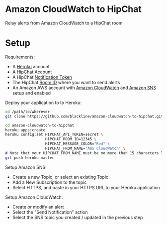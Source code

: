 Amazon CloudWatch to HipChat
============================

Relay alerts from Amazon CloudWatch to a HipChat room

Setup
=====

Requirements:
* A [Heroku](http://heroku.com) account
* A [HipChat](http://hipchat.com) Account
* A HipChat [Notification Token](https://www.hipchat.com/docs/api/auth)
* The HipChat [Room ID](https://hipchat.com/admin/rooms) where you want to send alerts
* An Amazon AWS account with [Amazon CloudWatch](https://aws.amazon.com/cloudwatch/) and [Amazon SNS](https://aws.amazon.com/sns/) setup and enabled

Deploy your application to to Heroku:
```bash
cd /path/to/wherever
git clone https://github.com/blackline/amazon-cloudwatch-to-hipchat.git

cd amazon-cloudwatch-to-hipchat
heroku apps:create
heroku config:set HIPCHAT_API_TOKEN=secret \
                  HIPCHAT_ROOM_ID=12345 \
                  HIPCHAT_MESSAGE_COLOR="Red" \
                  HIPCHAT_FROM_NAME="AWS CloudWatch" \
# Note that your HIPCHAT_FROM_NAME must be no more than 15 characters long: https://www.hipchat.com/docs/api/method/rooms/message
git push heroku master
```

Setup Amazon SNS:
* Create a new Topic, or select an existing Topic
* Add a New Subscription to the topic
* Select HTTPS, and paste in your HTTPS URL to your Heroku application

Setup Amazon CloudWatch:
* Create or modify an alert
* Select the "Send Notification" action
* Select the SNS topic you created / updated in the previous step
